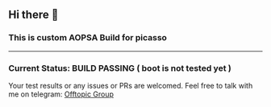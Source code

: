 ## Hi there 👋
### This is custom AOPSA Build for picasso
---
### Current Status: BUILD PASSING ( boot is not tested yet )

Your test results or any issues or PRs are welcomed.
Feel free to talk with me on telegram: [Offtopic Group](https://t.me/credits_offtopic)
